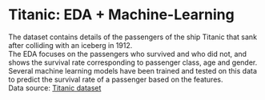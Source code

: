 # Titanic: EDA + Machine-Learning

The dataset contains details of the passengers of the ship Titanic that sank after colliding with an iceberg in 1912.<br>
The EDA focuses on the passengers who survived and who did not, and shows the survival rate corresponding to passenger class, age and gender.
Several machine learning models have been trained and tested on this data to predict the survival rate of a passenger based on the features.<br>
Data source: <a href='https://www.kaggle.com/datasets/mahmoudshogaa/titanic-dataset'>Titanic dataset</a>

